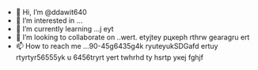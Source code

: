 - 👋 Hi, I’m @ddawit640
- 👀 I’m interested in ...
- 🌱 I’m currently learning ...j eyt
- 💞️ I’m looking to collaborate on ..wert. etyjtey рцкерh rthrw gearagru ert
- 📫 How to reach me ...90-45g6435g4k ryuteyukSDGafd ertuy rtyrtyr56555yk u 6456tryrt
yert twhrhd ty hsrtр укеj fghjf
<!---
ddawit640/ddawit640 is a ✨ special ✨ repository because its `README.md` (this file) appears on your GitHub profile.
You can click the Preview link to take a look at your changes.
--->
